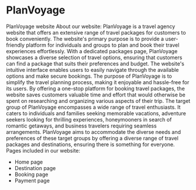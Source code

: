 # PlanVoyage
PlanVoyage website
About our website:
PlanVoyage is a travel agency website that offers an extensive range of
travel packages for customers to book conveniently.
The website's primary purpose is to provide a user-friendly platform for
individuals and groups to plan and book their travel experiences
effortlessly.
With a dedicated packages page, PlanVoyage showcases a diverse
selection of travel options, ensuring that customers can find a package
that suits their preferences and budget. The website's intuitive interface
enables users to easily navigate through the available options and make
secure bookings.
The purpose of PlanVoyage is to simplify the travel planning process,
making it enjoyable and hassle-free for its users. By offering a one-stop
platform for booking travel packages, the website saves customers
valuable time and effort that would otherwise be spent on researching and
organizing various aspects of their trip.
The target group of PlanVoyage encompasses a wide range of travel
enthusiasts. It caters to individuals and families seeking memorable
vacations, adventure seekers looking for thrilling experiences,
honeymooners in search of romantic getaways, and business travelers
requiring seamless arrangements. PlanVoyage aims to accommodate the
diverse needs and preferences of these target groups by offering a diverse
range of travel packages and destinations, ensuring there is
something for everyone.
Pages included in our website:
- Home page
- Destination page
- Booking page
- Payment page
